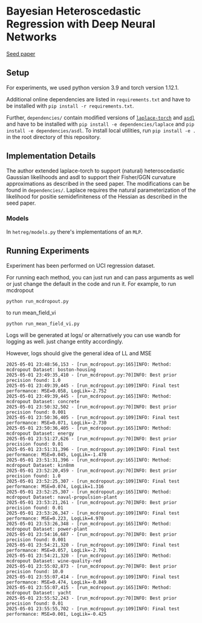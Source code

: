 
# Bayesian Heteroscedastic Regression with Deep Neural Networks

[Seed paper](https://openreview.net/pdf?id=A6EquH0enk)

## Setup
For experiments, we used python version 3.9 and torch version 1.12.1.

Additional online dependencies are listed in `requirements.txt` and have to be installed with `pip install -r requirements.txt`.

Further, `dependencies/` contain modified versions of [`laplace-torch`](https://github.com/aleximmer/Laplace) and [`asdl`](https://github.com/kazukiosawa/asdl) and have to be installed with `pip install -e dependencies/laplace` and `pip install -e dependencies/asdl`.
To install local utilities, run `pip install -e .` in the root directory of this repository.

## Implementation Details
The author extended laplace-torch to support (natural) heteroscedastic Gaussian likelihoods and asdl to support their Fisher/GGN curvature approximations as described in the seed paper.
The modifications can be found in `dependencies/`.
Laplace requires the natural parameterization of the likelihood for positie semidefiniteness of the Hessian as described in the seed paper.

### Models
In `hetreg/models.py` there's implementations of an `MLP`.

## Running Experiments
Experiment has been performed on UCI regression dataset.

For running each method, you can just run and can pass arguments as well or just change the default in the code and run it.
For example, to run mcdropout

```
python run_mcdropout.py
```

to run mean_field_vi
```
python run_mean_field_vi.py
```

Logs will be generated at logs/ or alternatively you can use wandb for logging as well. just change entity accordingly.

However, logs should give the general idea of LL and MSE
```
2025-05-01 23:48:56,153 - [run_mcdropout.py:165]INFO: Method: mcdropout Dataset: boston-housing
2025-05-01 23:49:35,410 - [run_mcdropout.py:70]INFO: Best prior precision found: 1.0
2025-05-01 23:49:39,445 - [run_mcdropout.py:109]INFO: Final test performance: MSE=0.058, LogLik=-2.752
2025-05-01 23:49:39,445 - [run_mcdropout.py:165]INFO: Method: mcdropout Dataset: concrete
2025-05-01 23:50:32,502 - [run_mcdropout.py:70]INFO: Best prior precision found: 0.001
2025-05-01 23:50:36,405 - [run_mcdropout.py:109]INFO: Final test performance: MSE=0.071, LogLik=-2.730
2025-05-01 23:50:36,405 - [run_mcdropout.py:165]INFO: Method: mcdropout Dataset: energy
2025-05-01 23:51:27,626 - [run_mcdropout.py:70]INFO: Best prior precision found: 0.01
2025-05-01 23:51:31,396 - [run_mcdropout.py:109]INFO: Final test performance: MSE=0.045, LogLik=-1.478
2025-05-01 23:51:31,396 - [run_mcdropout.py:165]INFO: Method: mcdropout Dataset: kin8nm
2025-05-01 23:52:20,459 - [run_mcdropout.py:70]INFO: Best prior precision found: 1.0
2025-05-01 23:52:25,307 - [run_mcdropout.py:109]INFO: Final test performance: MSE=0.074, LogLik=1.316
2025-05-01 23:52:25,307 - [run_mcdropout.py:165]INFO: Method: mcdropout Dataset: naval-propulsion-plant
2025-05-01 23:53:21,261 - [run_mcdropout.py:70]INFO: Best prior precision found: 0.01
2025-05-01 23:53:26,347 - [run_mcdropout.py:109]INFO: Final test performance: MSE=0.223, LogLik=4.978
2025-05-01 23:53:26,348 - [run_mcdropout.py:165]INFO: Method: mcdropout Dataset: power-plant
2025-05-01 23:54:16,687 - [run_mcdropout.py:70]INFO: Best prior precision found: 0.001
2025-05-01 23:54:21,320 - [run_mcdropout.py:109]INFO: Final test performance: MSE=0.057, LogLik=-2.791
2025-05-01 23:54:21,320 - [run_mcdropout.py:165]INFO: Method: mcdropout Dataset: wine-quality-red
2025-05-01 23:55:02,873 - [run_mcdropout.py:70]INFO: Best prior precision found: 10.0
2025-05-01 23:55:07,414 - [run_mcdropout.py:109]INFO: Final test performance: MSE=0.474, LogLik=-0.849
2025-05-01 23:55:07,415 - [run_mcdropout.py:165]INFO: Method: mcdropout Dataset: yacht
2025-05-01 23:55:52,243 - [run_mcdropout.py:70]INFO: Best prior precision found: 0.01
2025-05-01 23:55:55,702 - [run_mcdropout.py:109]INFO: Final test performance: MSE=0.001, LogLik=-0.425

```
